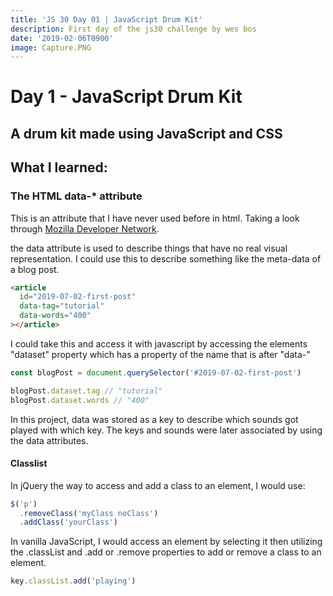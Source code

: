 ```yaml
---
title: 'JS 30 Day 01 | JavaScript Drum Kit'
description: First day of the js30 challenge by wes bos
date: '2019-02-06T0900'
image: Capture.PNG
---
```


# Day 1 - JavaScript Drum Kit

## A drum kit made using JavaScript and CSS

## What I learned:

### The HTML data-\* attribute

This is an attribute that I have never used before in html. Taking a look through [Mozilla Developer Network](https://developer.mozilla.org).

the data attribute is used to describe things that have no real visual representation. I could use this to describe something like the meta-data of a blog post.

```html
<article
  id="2019-07-02-first-post"
  data-tag="tutorial"
  data-words="400"
></article>
```

I could take this and access it with javascript by accessing the elements "dataset" property which has a property of the name that is after "data-"

```javascript
const blogPost = document.querySelector('#2019-07-02-first-post')

blogPost.dataset.tag // "tutorial"
blogPost.dataset.words // "400"
```

In this project, data was stored as a key to describe which sounds got played with which key. The keys and sounds were later associated by using the data attributes.

#### Classlist

In jQuery the way to access and add a class to an element, I would use:

```javascript
$('p')
  .removeClass('myClass noClass')
  .addClass('yourClass')
```

In vanilla JavaScript, I would access an element by selecting it then utilizing the .classList and .add or .remove properties to add or remove a class to an element.

```javascript
key.classList.add('playing')
```

